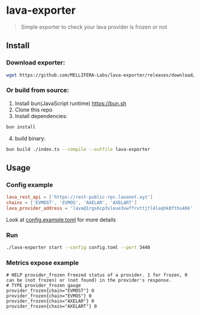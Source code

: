# lava-exporter
> Simple exporter to check your lava provider is frozen or not 

## Install  

### Download exporter: 
```bash 
wget https://github.com/MELLIFERA-Labs/lava-exporter/releases/download/v1.0.0/lava-exporter-linux-v1.0.0-amd64
```
### Or build from source: 
1. Install bun(JavaScript runtime) https://bun.sh
2. Clone this repo
3. Install dependencies:
```bash
bun install
```
4. build binary:
```bash
bun build ./index.ts --compile --outfile lava-exporter  
```
## Usage 
### Config example 
```toml
lava_rest_api = ['https://rest-public-rpc.lavanet.xyz']
chains = ['EVMOST', 'EVMOS', 'AXELAR', 'AXELART']
lava_provider_address = 'lava@1rgs6cp3vleue3vwffrvttjtl4laqhk8fthu466' 
```
Look at [config.example.toml](config.example.toml) for more details
### Run
```bash
./lava-exporter start --config config.toml --port 3440 
```

### Metrics expose example 
```
# HELP provider_frozen Freezed status of a provider. 1 for frozen, 0 can be (not frozen) or (not found) in the provider's response.
# TYPE provider_frozen gauge
provider_frozen{chain="EVMOST"} 0
provider_frozen{chain="EVMOS"} 0
provider_frozen{chain="AXELAR"} 0
provider_frozen{chain="AXELART"} 0
```
